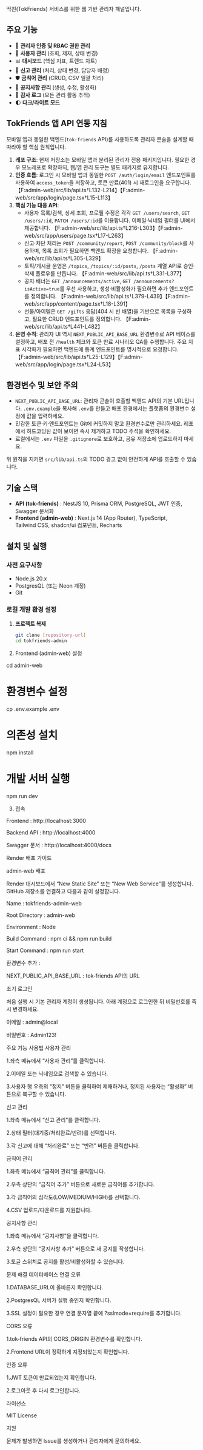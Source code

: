 딱친(TokFriends) 서비스를 위한 웹 기반 관리자 패널입니다.

## 주요 기능

- 🔐 **관리자 인증 및 RBAC 권한 관리**
- 👥 **사용자 관리** (조회, 제재, 상태 변경)
- 📊 **대시보드** (핵심 지표, 트렌드 차트)
- 🚨 **신고 관리** (처리, 상태 변경, 담당자 배정)
- 🛡️ **금칙어 관리** (CRUD, CSV 일괄 처리)
- 📢 **공지사항 관리** (생성, 수정, 활성화)
- 📝 **감사 로그** (모든 관리 활동 추적)
- 🌓 **다크/라이트 모드**

## TokFriends 앱 API 연동 지침

모바일 앱과 동일한 백엔드(`tok-friends` API)를 사용하도록 관리자 콘솔을 설계할 때 따라야 할 핵심 원칙입니다.

1. **레포 구조**: 현재 저장소는 모바일 앱과 분리된 관리자 전용 패키지입니다. 필요한 경우 모노레포로 확장하되, 웹/앱 관리 도구는 별도 패키지로 유지합니다.
2. **인증 흐름**: 로그인 시 모바일 앱과 동일한 `POST /auth/login/email` 엔드포인트를 사용하여 `access_token`을 저장하고, 토큰 만료(401) 시 재로그인을 요구합니다. 【F:admin-web/src/lib/api.ts†L132-L214】【F:admin-web/src/app/login/page.tsx†L15-L113】
3. **핵심 기능 대응 API**:
   - 사용자 목록/검색, 상세 조회, 프로필 수정은 각각 `GET /users/search`, `GET /users/:id`, `PATCH /users/:id`를 이용합니다. 이메일·닉네임 필터를 UI에서 제공합니다. 【F:admin-web/src/lib/api.ts†L216-L303】【F:admin-web/src/app/users/page.tsx†L17-L263】
   - 신고·차단 처리는 `POST /community/report`, `POST /community/block`를 사용하며, 목록 조회가 필요하면 백엔드 확장을 요청합니다. 【F:admin-web/src/lib/api.ts†L305-L329】
   - 토픽/게시글 운영은 `/topics`, `/topics/:id/posts`, `/posts` 계열 API로 승인·삭제 플로우를 만듭니다. 【F:admin-web/src/lib/api.ts†L331-L377】
   - 공지·배너는 `GET /announcements/active`, `GET /announcements?isActive=true`를 우선 사용하고, 생성·비활성화가 필요하면 추가 엔드포인트를 정의합니다. 【F:admin-web/src/lib/api.ts†L379-L439】【F:admin-web/src/app/content/page.tsx†L18-L391】
   - 선물/아이템은 `GET /gifts` 응답(404 시 빈 배열)을 기반으로 목록을 구성하고, 필요한 CRUD 엔드포인트를 정의합니다. 【F:admin-web/src/lib/api.ts†L441-L482】
4. **운영 수칙**: 관리자 UI 역시 `NEXT_PUBLIC_API_BASE_URL` 환경변수로 API 베이스를 설정하고, 배포 전 `/health` 체크와 토큰 만료 시나리오 QA를 수행합니다. 주요 지표 시각화가 필요하면 백엔드에 통계 엔드포인트를 명시적으로 요청합니다. 【F:admin-web/src/lib/api.ts†L25-L129】【F:admin-web/src/app/login/page.tsx†L24-L53】


## 환경변수 및 보안 주의

- `NEXT_PUBLIC_API_BASE_URL`: 관리자 콘솔이 호출할 백엔드 API의 기본 URL입니다. `.env.example`을 복사해 `.env`를 만들고 배포 환경에서는 플랫폼의 환경변수 설정에 값을 입력하세요.
- 민감한 토큰·키·엔드포인트는 Git에 커밋하지 말고 환경변수로만 관리하세요. 레포에서 하드코딩된 값이 보이면 즉시 제거하고 TODO 주석을 확인하세요.
- 로컬에서는 `.env` 파일을 `.gitignore`로 보호하고, 공유 저장소에 업로드하지 마세요.

위 원칙을 지키면 `src/lib/api.ts`의 TODO 경고 없이 안전하게 API를 호출할 수 있습니다.

## 기술 스택

- **API (tok‑friends)** : NestJS 10, Prisma ORM, PostgreSQL, JWT 인증, Swagger 문서화
- **Frontend (admin‑web)** : Next.js 14 (App Router), TypeScript, Tailwind CSS, shadcn/ui 컴포넌트, Recharts

## 설치 및 실행

### 사전 요구사항

- Node.js 20.x
- PostgresQL (또는 Neon 계정)
- Git

### 로컬 개발 환경 설정

1. **프로젝트 복제**

   ```bash
   git clone [repository-url]
   cd tokfriends-admin

2. Frontend (admin‑web) 설정

cd admin-web

# 환경변수 설정
cp .env.example .env

# 의존성 설치
npm install

# 개발 서버 실행
npm run dev

3. 접속

Frontend : http://localhost:3000

Backend API : http://localhost:4000

Swagger 문서 : http://localhost:4000/docs

Render 배포 가이드

admin‑web 배포

Render 대시보드에서 “New Static Site” 또는 “New Web Service”를 생성합니다. GitHub 저장소를 연결하고 다음과 같이 설정합니다.

Name : tokfriends-admin-web

Root Directory : admin-web

Environment : Node

Build Command : npm ci && npm run build

Start Command : npm run start

환경변수 추가 :

NEXT_PUBLIC_API_BASE_URL : tok‑friends API의 URL

초기 로그인

처음 실행 시 기본 관리자 계정이 생성됩니다. 아래 계정으로 로그인한 뒤 비밀번호를 즉시 변경하세요.

이메일 : admin@local

비밀번호 : Admin123!

주요 기능 사용법
사용자 관리

1.좌측 메뉴에서 “사용자 관리”를 클릭합니다.

2.이메일 또는 닉네임으로 검색할 수 있습니다.

3.사용자 행 우측의 “정지” 버튼을 클릭하여 제재하거나, 정지된 사용자는 “활성화” 버튼으로 복구할 수 있습니다.

신고 관리

1.좌측 메뉴에서 “신고 관리”를 클릭합니다.

2.상태 필터(대기중/처리완료/반려)를 선택합니다.

3.각 신고에 대해 “처리완료” 또는 “반려” 버튼을 클릭합니다.

금칙어 관리

1.좌측 메뉴에서 “금칙어 관리”를 클릭합니다.

2.우측 상단의 “금칙어 추가” 버튼으로 새로운 금칙어를 추가합니다.

3.각 금칙어의 심각도(LOW/MEDIUM/HIGH)를 선택합니다.

4.CSV 업로드/다운로드를 지원합니다.

공지사항 관리

1.좌측 메뉴에서 “공지사항”을 클릭합니다.

2.우측 상단의 “공지사항 추가” 버튼으로 새 공지를 작성합니다.

3.토글 스위치로 공지를 활성/비활성화할 수 있습니다.

문제 해결
데이터베이스 연결 오류

1.DATABASE_URL이 올바른지 확인합니다.

2.PostgresQL 서버가 실행 중인지 확인합니다.

3.SSL 설정이 필요한 경우 연결 문자열 끝에 ?sslmode=require를 추가합니다.

CORS 오류

1.tok‑friends API의 CORS_ORIGIN 환경변수를 확인합니다.

2.Frontend URL이 정확하게 지정되었는지 확인합니다.

인증 오류

1.JWT 토큰이 만료되었는지 확인합니다.

2.로그아웃 후 다시 로그인합니다.

라이선스

MIT License

지원

문제가 발생하면 Issue를 생성하거나 관리자에게 문의하세요.
